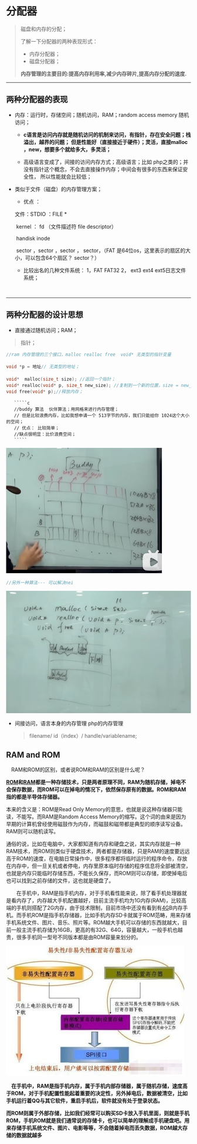 
# 分配器

> 磁盘和内存的分配；
>
> 了解一下分配器的两种表现形式：
>
> * 内存分配器；
> * 磁盘分配器；
>
> **内存管理的主要目的:提高内存利用率,减少内存碎片,提高内存分配的速度.**

---

## 两种分配器的表现

* 内存：运行时，存储空间；随机访问，RAM；random access memory 随机访问；

  * **c语言是访问内存就是随机访问的机制来访问，有指针，存在安全问题；栈溢出，越界的问题； 但是性能好（直接接近于硬件）；灵活，直接malloc ，new，想要多个就给多大，多灵活；**

  * 高级语言变成了，间接的访问内存方式；高级语言；比如 php之类的；并没有指针这个概念，不会去直接操作内存；中间会有很多的东西来保证安全性， 所以性能就会比较低；

  

* 类似于文件（磁盘）的内存管理方案；

  * 优点 ： 

   文件：STDIO ：FILE *

  ​		 kernel ： fd （文件描述符 file descriptor） 

  ​		handisk inode

  ​				sector ，sector ，sector ， sector，（FAT 是64位os，这里表示的扇区的大小，可以包含64个扇区？ sector？）

  * 比较出名的几种文件系统： 1，FAT  FAT32   2， ext3 ext4 ext5日志文件系统；

  ​		

---

##  两种分配器的设计思想

*  直接通过随机访问；RAM；

  >指针；

  `````c
  //ram 内存管理的三个接口，malloc realloc free  void* 无类型的指针变量
  
  void *p = 地址// 无类型的地址；
      
  void*  malloc(size_t size); //返回一个指针；
  void* realloc(void* p, size_t new_size); //复制到一个新的位置，size = new_size 
  void free(void* p);//释放内存；
  
  `````

       `````c
       //buddy 算法  伙伴算法；用网格来进行内存管理；
       // 但是比较浪费内存，比如我想申请一个 513字节的内存，我们只能给你 1024这个大小的空间；
       // 优点： 比较简单；
       //缺点很明显：比价浪费空间；
       `````



![image-20230407004109463](分配器.assets/image-20230407004109463.png)

`````c
//另外一种算法--- 可以解决nei
`````

![image-20230407005714774](分配器.assets/image-20230407005714774.png)

* 间接访问，语言本身的内存管理 php的内存管理

  >filename/ id（index）/ handle/variablename;





## RAM  and ROM

>

　RAM和ROM的区别，或者说ROM和RAM的区别是什么呢？

**[ROM](https://product.pconline.com.cn/itbk/sjtx/sj/1109/2517782.html)和[RAM](https://product.pconline.com.cn/itbk/sjtx/sj/1109/2517749.html)都是一种存储技术，只是两者原理不同，RAM为随机存储，掉电不会保存数据，而ROM可以在掉电的情况下，依然保存原有的数据。ROM和RAM指的都是半导体存储器。**

本来的含义是：ROM是Read Only Memory的意思，也就是说这种存储器只能读，不能写。而RAM是Random Access Memory的缩写。这个词的由来是因为早期的计算机曾经使用磁鼓作为内存，而磁鼓和磁带都是典型的顺序读写设备。RAM则可以随机读写。

通俗的说，比如在电脑中，大家都知道有内存和硬盘之说，其实内存就是一种RAM技术，而ROM则类似于硬盘技术，两者都是存储器，只是RAM的速度要远远高于ROM的速度，在电脑日常操作中，很多程序都将临时运行的程序命令，存放在内存中，但一旦关机或者停电，内存里原本临时存储的程序信息将全部被清空，也就是内存只能临时存储东西，不能长久保存，而ROM则可以存储，即使掉电后也可以找到之前存储的文件，这也就是硬盘了。

　　在手机中，RAM是指手机内存，对于手机看性能来说，除了看手机处理器就是看内存了，内存越大手机配置越好，目前主流手机均为1G内存(RAM)，比较高端的手机则搭配了2G内存，由于技术限制，目前市场中还没有看到有[4G](https://product.pconline.com.cn/itbk/sjtx/sj/1202/2676047.html)B内存手机。而手机ROM是指手机存储器，比如手机内存SD卡就属于ROM范畴，用来存储手机系统文件、图片、音乐、照片等。ROM越大手机可以存储的东西就越大，目前一般主流手机存储为16GB，更高的有32G、64G，容量越大，一般手机也越贵，很多手机同一型号不同版本都是由ROM容量来划分的。



![ROM与RAM的主要区别是什么](分配器.assets/3303309_1_121109091158_1.jpg)



　**在手机中，RAM是指手机内存，属于手机内部存储器，属于随机存储，速度高于ROM，对于手机配置性能起着重要的决定性，另外掉电后，数据被清空，比如手机运行着QQ与其它软件，重启手机后，软件就没有处于登录状态。**

**而ROM则属于外部存储，比如我们经常可以购买SD卡放入手机里面，则就是手机ROM，手机ROM就是我们通常说的存储卡，也可以简单的理解成手机硬盘吧。用来存储手机系统文件、图片、电影等等，不会随着掉电而丢失数据，ROM越大存储的数据就越多**